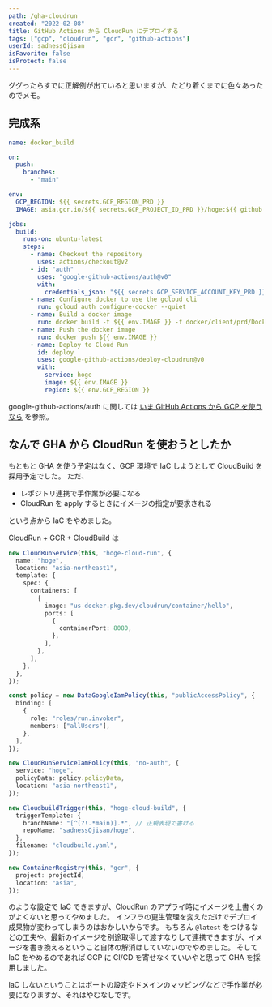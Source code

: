 ```yaml
---
path: /gha-cloudrun
created: "2022-02-08"
title: GitHub Actions から CloudRun にデプロイする
tags: ["gcp", "cloudrun", "gcr", "github-actions"]
userId: sadnessOjisan
isFavorite: false
isProtect: false
---
```


ググったらすでに正解例が出ていると思いますが、たどり着くまでに色々あったのでメモ。

## 完成系

```yaml
name: docker_build

on:
  push:
    branches:
      - "main"

env:
  GCP_REGION: ${{ secrets.GCP_REGION_PRD }}
  IMAGE: asia.gcr.io/${{ secrets.GCP_PROJECT_ID_PRD }}/hoge:${{ github.sha }}

jobs:
  build:
    runs-on: ubuntu-latest
    steps:
      - name: Checkout the repository
        uses: actions/checkout@v2
      - id: "auth"
        uses: "google-github-actions/auth@v0"
        with:
          credentials_json: "${{ secrets.GCP_SERVICE_ACCOUNT_KEY_PRD }}"
      - name: Configure docker to use the gcloud cli
        run: gcloud auth configure-docker --quiet
      - name: Build a docker image
        run: docker build -t ${{ env.IMAGE }} -f docker/client/prd/Dockerfile .
      - name: Push the docker image
        run: docker push ${{ env.IMAGE }}
      - name: Deploy to Cloud Run
        id: deploy
        uses: google-github-actions/deploy-cloudrun@v0
        with:
          service: hoge
          image: ${{ env.IMAGE }}
          region: ${{ env.GCP_REGION }}
```

google-github-actions/auth に関しては [いま GitHub Actions から GCP を使うなら](https://blog.ojisan.io/gha-gcloud/) を参照。

## なんで GHA から CloudRun を使おうとしたか

もともと GHA を使う予定はなく、GCP 環境で IaC しようとして CloudBuild を採用予定でした。
ただ、

- レポジトリ連携で手作業が必要になる
- CloudRun を apply するときにイメージの指定が要求される

という点から IaC をやめました。

CloudRun + GCR + CloudBuild は

```ts
new CloudRunService(this, "hoge-cloud-run", {
  name: "hoge",
  location: "asia-northeast1",
  template: {
    spec: {
      containers: [
        {
          image: "us-docker.pkg.dev/cloudrun/container/hello",
          ports: [
            {
              containerPort: 8080,
            },
          ],
        },
      ],
    },
  },
});

const policy = new DataGoogleIamPolicy(this, "publicAccessPolicy", {
  binding: [
    {
      role: "roles/run.invoker",
      members: ["allUsers"],
    },
  ],
});

new CloudRunServiceIamPolicy(this, "no-auth", {
  service: "hoge",
  policyData: policy.policyData,
  location: "asia-northeast1",
});

new CloudbuildTrigger(this, "hoge-cloud-build", {
  triggerTemplate: {
    branchName: "[^(?!.*main)].*", // 正規表現で書ける
    repoName: "sadnessOjisan/hoge",
  },
  filename: "cloudbuild.yaml",
});

new ContainerRegistry(this, "gcr", {
  project: projectId,
  location: "asia",
});
```

のような設定で IaC できますが、CloudRun のアプライ時にイメージを上書くのがよくないと思ってやめました。
インフラの更生管理を変えただけでデプロイ成果物が変わってしまうのはおかしいからです。
もちろん `@latest` をつけるなどの工夫や、最新のイメージを別途取得して渡すなりして連携できますが、イメージを書き換えるということ自体の解消はしていないのでやめました。
そして IaC をやめるのであれば GCP に CI/CD を寄せなくていいやと思って GHA を採用しました。

IaC しないということはポートの設定やドメインのマッピングなどで手作業が必要になりますが、それはやむなしです。
